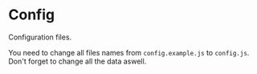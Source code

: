 # Config

Configuration files.

You need to change all files names from `config.example.js` to `config.js`. Don't forget to change all the data aswell.
